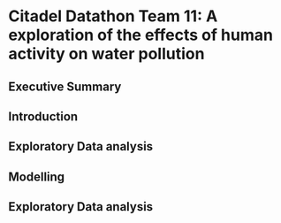 # Citadel Datathon Team 11: A exploration of the effects of human activity on water pollution

## Executive Summary

## Introduction

## Exploratory Data analysis


## Modelling


## Exploratory Data analysis


